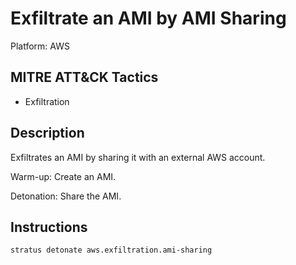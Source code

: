 # Exfiltrate an AMI by AMI Sharing

Platform: AWS

## MITRE ATT&CK Tactics


- Exfiltration

## Description


Exfiltrates an AMI by sharing it with an external AWS account.

Warm-up: Create an AMI.

Detonation: Share the AMI.


## Instructions

```bash title="Detonate with Stratus Red Team"
stratus detonate aws.exfiltration.ami-sharing
```